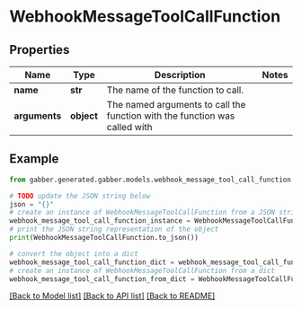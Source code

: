 # WebhookMessageToolCallFunction


## Properties

Name | Type | Description | Notes
------------ | ------------- | ------------- | -------------
**name** | **str** | The name of the function to call. | 
**arguments** | **object** | The named arguments to call the function with the function was called with | 

## Example

```python
from gabber.generated.gabber.models.webhook_message_tool_call_function import WebhookMessageToolCallFunction

# TODO update the JSON string below
json = "{}"
# create an instance of WebhookMessageToolCallFunction from a JSON string
webhook_message_tool_call_function_instance = WebhookMessageToolCallFunction.from_json(json)
# print the JSON string representation of the object
print(WebhookMessageToolCallFunction.to_json())

# convert the object into a dict
webhook_message_tool_call_function_dict = webhook_message_tool_call_function_instance.to_dict()
# create an instance of WebhookMessageToolCallFunction from a dict
webhook_message_tool_call_function_from_dict = WebhookMessageToolCallFunction.from_dict(webhook_message_tool_call_function_dict)
```
[[Back to Model list]](../README.md#documentation-for-models) [[Back to API list]](../README.md#documentation-for-api-endpoints) [[Back to README]](../README.md)


